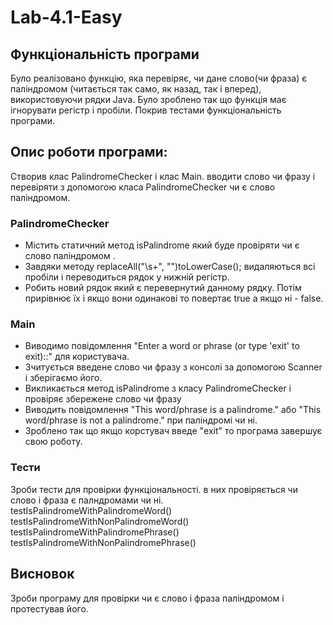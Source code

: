 # Lab-4.1-Easy
## Функціональність програми
Було реалізовано функцію, яка перевіряє, чи дане слово(чи фраза) є паліндромом (читається так само, як назад, так і вперед), використовуючи рядки Java. Було зроблено так що функція має ігнорувати регістр і пробіли.
 Покрив тестами функціональність програми.
## Опис роботи програми:
Створив клас PalindromeChecker і клас Main.
вводити слово чи фразу і перевіряти з допомогою класа PalindromeChecker чи є слово паліндромом.
### PalindromeChecker
- Містить статичний метод isPalindrome який буде провіряти чи є слово паліндромом .
- Завдяки методу replaceAll("\\s+", "")toLowerCase(); видаляються всі пробіли і переводиться рядок у нижній регістр.
- Робить новий рядок який є перевернутий данному рядку. Потім прирівнює їх і якщо вони одинакові то повертає true а якщо ні - false.
### Main
   - Виводимо повідомлення "Enter a word or phrase (or type 'exit' to exit)::" для користувача.
   - Зчитується введене слово чи фразу з консолі за допомогою Scanner і зберігаємо його.
   - Викликається метод isPalindrome з класу PalindromeChecker і провіряє збережене слово чи фразу
   - Виводить повідомлення "This word/phrase is a palindrome." або "This word/phrase is not a palindrome." при паліндромі чи ні.
   - Зроблено так що якщо корстувач введе "exit" то програма завершує свою роботу.
### Тести
Зроби тести для провірки функціональності. в них провіряється чи слово і фраза є палндромами чи ні.
   testIsPalindromeWithPalindromeWord() 
   testIsPalindromeWithNonPalindromeWord()
   testIsPalindromeWithPalindromePhrase()
   testIsPalindromeWithNonPalindromePhrase()
## Висновок
   Зроби програму для провірки чи є слово і фраза паліндромом і протестував його.
